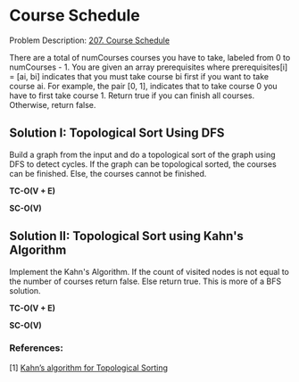 # Course Schedule

Problem Description: [207. Course Schedule](https://leetcode.com/problems/course-schedule/)

There are a total of numCourses courses you have to take, labeled from 0 to numCourses - 1. You are
given an array prerequisites where prerequisites[i] = [ai, bi] indicates that you must take course
bi first if you want to take course ai. For example, the pair [0, 1], indicates that to take course
0 you have to first take course 1. Return true if you can finish all courses. Otherwise, return
false.

## Solution I: Topological Sort Using DFS

Build a graph from the input and do a topological sort of the graph using DFS to detect cycles. If
the graph can be topological sorted, the courses can be finished. Else, the courses cannot be
finished.

**TC-O(V + E)**

**SC-O(V)**

## Solution II: Topological Sort using Kahn's Algorithm

Implement the Kahn's Algorithm. If the count of visited nodes is not equal to the number of courses
return false. Else return true. This is more of a BFS solution.

**TC-O(V + E)**

**SC-O(V)**

### References:

[1] [Kahn’s algorithm for Topological Sorting](https://www.geeksforgeeks.org/topological-sorting-indegree-based-solution/)
